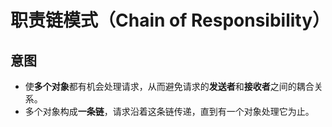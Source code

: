 # 职责链模式（Chain of Responsibility）

## 意图

* 使**多个对象**都有机会处理请求，从而避免请求的**发送者**和**接收者**之间的耦合关系。
* 多个对象构成**一条链**，请求沿着这条链传递，直到有一个对象处理它为止。
